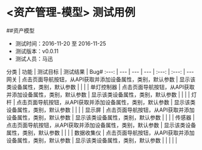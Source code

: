 # <资产管理-模型> 测试用例

##资产模型

- 测试时间：2016-11-20 至 2016-11-25
- 测试版本：v0.0.11
- 测试人员：马迅

分类 | 功能 | 测试目标 | 测试结果 | Bug#
:---: | --- | --- | --- | :---: | :---: | ---
网关 | 点击页面导航按钮，从API获取并添加设备属性，类别，默认参数 | 显示该类设备属性，类别，默认参数 |  |  |
|
单灯控制器 | 点击页面导航按钮，从API获取并添加设备属性，类别，默认参数 | 显示该类设备属性，类别，默认参数 |  |  |
|
灯杆 | 点击页面导航按钮，从API获取并添加设备属性，类别，默认参数 | 显示该类设备属性，类别，默认参数 |  |  |
|
显示屏 | 点击页面导航按钮，从API获取并添加设备属性，类别，默认参数 | 显示该类设备属性，类别，默认参数 |  |  |
|
传感器 | 点击页面导航按钮，从API获取并添加设备属性，类别，默认参数 | 显示该类设备属性，类别，默认参数 |  |  |
|
数据收集仪 | 点击页面导航按钮，从API获取并添加设备属性，类别，默认参数 | 显示该类设备属性，类别，默认参数 |  |  |
|
|